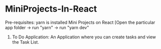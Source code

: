 # MiniProjects-In-React
Pre-requisites: yarn is installed
Mini Projects on React [Open the particular app folder -> run "yarn" -> run "yarn dev"

1. To Do Application: An Application where you can create tasks and view the Task List.
